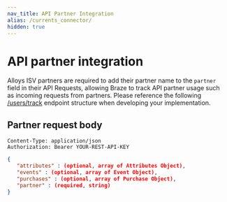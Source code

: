 ```yaml
---
nav_title: API Partner Integration
alias: /currents_connector/
hidden: true
---
```


# API partner integration

Alloys ISV partners are required to add their partner name to the `partner` field in their API Requests, allowing Braze to track API partner usage such as incoming requests from partners. Please reference the following [/users/track]({{site.baseurl}}/api/endpoints/user_data/post_user_track/) endpoint structure when developing your implementation.

## Partner request body

```
Content-Type: application/json
Authorization: Bearer YOUR-REST-API-KEY
```

```json
{
   "attributes" : (optional, array of Attributes Object),
   "events" : (optional, array of Event Object),
   "purchases" : (optional, array of Purchase Object),
   "partner" : (required, string)
}
```